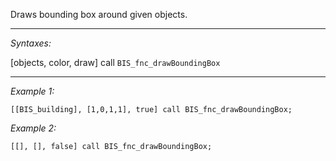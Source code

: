 Draws bounding box around given objects.


---
*Syntaxes:*

[objects, color, draw] call `BIS_fnc_drawBoundingBox`

---
*Example 1:*

```sqf
[[BIS_building], [1,0,1,1], true] call BIS_fnc_drawBoundingBox;
```

*Example 2:*

```sqf
[[], [], false] call BIS_fnc_drawBoundingBox;
```